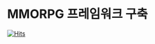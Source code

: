 # MMORPG 프레임워크 구축
[![Hits](https://hits.seeyoufarm.com/api/count/incr/badge.svg?url=https%3A%2F%2Fgithub.com%2Fpraccodeclang%2FMMO_GAME_DEFAULT&count_bg=%23000000&title_bg=%23FD2323&icon=&icon_color=%23E7E7E7&title=hits&edge_flat=false)](https://hits.seeyoufarm.com)


